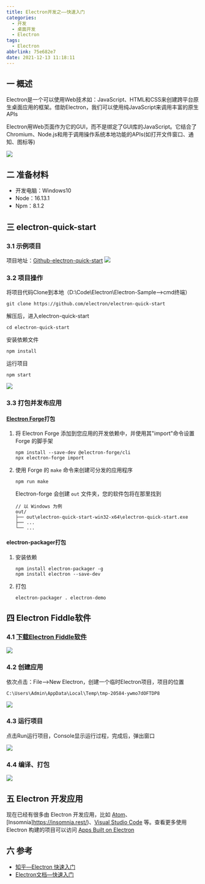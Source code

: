```yaml
---
title: Electron开发之——快速入门
categories:
  - 开发
  - 桌面开发
  - Electron
tags:
  - Electron
abbrlink: 75e682e7
date: 2021-12-13 11:18:11
---
```

## 一 概述

Electron是一个可以使用Web技术如：JavaScript、HTML和CSS来创建跨平台原生桌面应用的框架。借助Electron，我们可以使用纯JavaScript来调用丰富的原生APIs

Electron用Web页面作为它的GUI，而不是绑定了GUI库的JavaScript。它结合了Chromium、Node.js和用于调用操作系统本地功能的APIs(如打开文件窗口、通知、图标等)

![][1]

<!--more-->
## 二 准备材料

* 开发电脑：Windows10
* Node：16.13.1
* Npm：8.1.2

## 三 electron-quick-start

### 3.1 示例项目

项目地址：[Github-electron-quick-start][00]
![][2]

### 3.2 项目操作

将项目代码Clone到本地（D:\Code\Electron\Electron-Sample——>cmd终端）

```
git clone https://github.com/electron/electron-quick-start
```

解压后，进入electron-quick-start

```
cd electron-quick-start
```

安装依赖文件

```
npm install
```

运行项目

```
npm start
```

![][3]

### 3.3 打包并发布应用

#### [Electron Forge](https://www.electronforge.io/)打包

1. 将 Electron Forge 添加到您应用的开发依赖中，并使用其"import"命令设置 Forge 的脚手架

   ```
   npm install --save-dev @electron-forge/cli
   npx electron-forge import
   ```

2. 使用 Forge 的 `make` 命令来创建可分发的应用程序

   ```
   npm run make
   ```

   Electron-forge 会创建 `out` 文件夹，您的软件包将在那里找到

   ```
   // 以 Windows 为例
   out/
   ├── out\electron-quick-start-win32-x64\electron-quick-start.exe
   ├── ...
   └── ...
   ```

#### electron-packager打包

1. 安装依赖

   ```
   npm install electron-packager -g
   npm install electron --save-dev
   ```

2. 打包

   ```
   electron-packager . electron-demo
   ```

## 四 Electron Fiddle软件

### 4.1 [下载Electron Fiddle软件][01]

![][4]

### 4.2 创建应用

依次点击：File——>New Electron，创建一个临时Electron项目，项目的位置

```
C:\Users\Admin\AppData\Local\Temp\tmp-20584-ywmo7dOFTDP8
```

![][5]

### 4.3 运行项目

点击Run运行项目，Console显示运行过程，完成后，弹出窗口

![][6]

### 4.4 编译、打包
![][7]

## 五 Electron 开发应用

现在已经有很多由 Electron 开发应用，比如 [Atom](https://atom.io/)、[Insomnia]https://insomnia.rest/)、[Visual Studio Code](https://code.visualstudio.com/) 等。查看更多使用 Electron 构建的项目可以访问 [Apps Built on Electron](https://electron.atom.io/apps/)

## 六 参考

* [知乎—Electron 快速入门](https://zhuanlan.zhihu.com/p/27740025)
* [Electron文档—快速入门](https://www.electronjs.org/zh/docs/latest/tutorial/quick-start)




[00]:https://github.com/electron/electron-quick-start
[01]:https://www.electronjs.org/fiddle
[1]:https://cdn.jsdelivr.net/gh/PGzxc/CDN@master/blog-electron/electron-application-construct-preview.png
[2]:https://cdn.jsdelivr.net/gh/PGzxc/CDN@master/blog-electron/electron-github-project-preview.png
[3]:https://cdn.jsdelivr.net/gh/PGzxc/CDN@master/blog-electron/electron-github-project-npm-start.png
[4]:https://cdn.jsdelivr.net/gh/PGzxc/CDN@master/blog-electron/electron-fiddle-software-download.png
[5]:https://cdn.jsdelivr.net/gh/PGzxc/CDN@master/blog-electron/electron-fiddle-project-create-temp.png
[6]:https://cdn.jsdelivr.net/gh/PGzxc/CDN@master/blog-electron/electron-fiddle-project-run.png
[7]:https://cdn.jsdelivr.net/gh/PGzxc/CDN@master/blog-electron/electron-fiddle-tasks-package.png